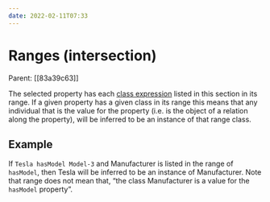 ```yaml
---
date: 2022-02-11T07:33
---
```


# Ranges (intersection)
Parent: [[83a39c63]]

The selected property has each [class expression](https://protegeproject.github.io/protege/class-expression-syntax) listed in this section in its range. If a given property has a given class in its range this means that any individual that is the value for the property (i.e. is the object of a relation along the property), will be inferred to be an instance of that range class.

## Example

If `Tesla hasModel Model-3` and Manufacturer is listed in the range of `hasModel`, then Tesla will be inferred to be an instance of Manufacturer. Note that range does not mean that, “the class Manufacturer is a value for the `hasModel` property”.

